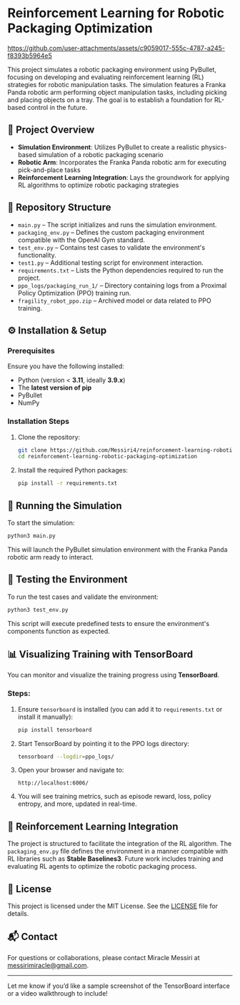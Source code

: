# Reinforcement Learning for Robotic Packaging Optimization




https://github.com/user-attachments/assets/c9059017-555c-4787-a245-f8393b5964e5




This project simulates a robotic packaging environment using PyBullet, focusing on developing and evaluating reinforcement learning (RL) strategies for robotic manipulation tasks. The simulation features a Franka Panda robotic arm performing object manipulation tasks, including picking and placing objects on a tray. The goal is to establish a foundation for RL-based control in the future.

## 🧠 Project Overview

- **Simulation Environment**: Utilizes PyBullet to create a realistic physics-based simulation of a robotic packaging scenario  
- **Robotic Arm**: Incorporates the Franka Panda robotic arm for executing pick-and-place tasks  
- **Reinforcement Learning Integration**: Lays the groundwork for applying RL algorithms to optimize robotic packaging strategies  

## 📁 Repository Structure

- `main.py` – The script initializes and runs the simulation environment.  
- `packaging_env.py` – Defines the custom packaging environment compatible with the OpenAI Gym standard.  
- `test_env.py` – Contains test cases to validate the environment's functionality.  
- `test1.py` – Additional testing script for environment interaction.  
- `requirements.txt` – Lists the Python dependencies required to run the project.  
- `ppo_logs/packaging_run_1/` – Directory containing logs from a Proximal Policy Optimization (PPO) training run.  
- `fragility_robot_ppo.zip` – Archived model or data related to PPO training.  

## ⚙️ Installation & Setup

### Prerequisites

Ensure you have the following installed:

- Python (version < **3.11**, ideally **3.9.x**)  
- The **latest version of pip**  
- PyBullet  
- NumPy  

### Installation Steps

1. Clone the repository:

   ```bash
   git clone https://github.com/Messiri4/reinforcement-learning-robotic-packaging-optimization.git
   cd reinforcement-learning-robotic-packaging-optimization
   ```

2. Install the required Python packages:

   ```bash
   pip install -r requirements.txt
   ```

## 🚀 Running the Simulation

To start the simulation:

```bash
python3 main.py
```

This will launch the PyBullet simulation environment with the Franka Panda robotic arm ready to interact.

## 🧪 Testing the Environment

To run the test cases and validate the environment:

```bash
python3 test_env.py
```

This script will execute predefined tests to ensure the environment's components function as expected.

## 📊 Visualizing Training with TensorBoard

You can monitor and visualize the training progress using **TensorBoard**.

### Steps:

1. Ensure `tensorboard` is installed (you can add it to `requirements.txt` or install it manually):

   ```bash
   pip install tensorboard
   ```

2. Start TensorBoard by pointing it to the PPO logs directory:

   ```bash
   tensorboard --logdir=ppo_logs/
   ```

3. Open your browser and navigate to:

   ```
   http://localhost:6006/
   ```

4. You will see training metrics, such as episode reward, loss, policy entropy, and more, updated in real-time.

## 🤖 Reinforcement Learning Integration

The project is structured to facilitate the integration of the RL algorithm. The `packaging_env.py` file defines the environment in a manner compatible with RL libraries such as **Stable Baselines3**. Future work includes training and evaluating RL agents to optimize the robotic packaging process.

## 📄 License

This project is licensed under the MIT License. See the [LICENSE](LICENSE) file for details.

## 📬 Contact

For questions or collaborations, please contact Miracle Messiri at messirimiracle@gmail.com.

---

Let me know if you’d like a sample screenshot of the TensorBoard interface or a video walkthrough to include!
